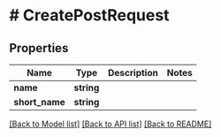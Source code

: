 # # CreatePostRequest

## Properties

Name | Type | Description | Notes
------------ | ------------- | ------------- | -------------
**name** | **string** |  |
**short_name** | **string** |  |

[[Back to Model list]](../../README.md#models) [[Back to API list]](../../README.md#endpoints) [[Back to README]](../../README.md)
